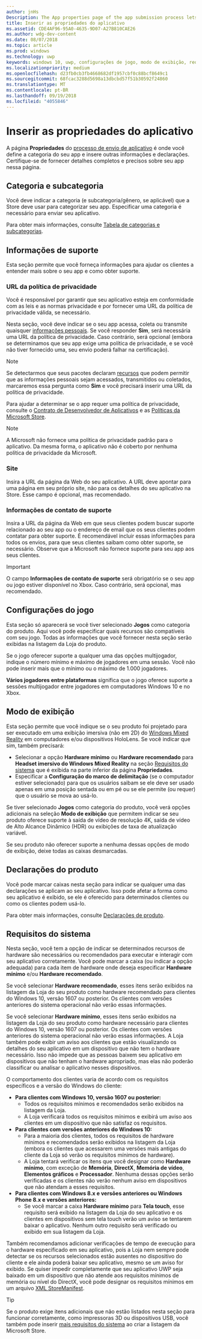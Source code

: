 ```yaml
---
author: jnHs
Description: The App properties page of the app submission process lets you define your app's category and indicate hardware preferences or other declarations.
title: Inserir as propriedades do aplicativo
ms.assetid: CDE4AF96-95A0-4635-9D07-A27B810CAE26
ms.author: wdg-dev-content
ms.date: 08/07/2018
ms.topic: article
ms.prod: windows
ms.technology: uwp
keywords: windows 10, uwp, configurações de jogo, modo de exibição, requisitos do sistema, requisitos de hardware, hardware mínimo, hardware recomendado, política de privacidade, informações de contato de suporte, site do app, informações de suporte
ms.localizationpriority: medium
ms.openlocfilehash: d23fb0cb3fb4668682df1957cbf0c88bcf8649c1
ms.sourcegitcommit: 68fcac3288d5698a13dbcbd57f51b30592f24860
ms.translationtype: MT
ms.contentlocale: pt-BR
ms.lasthandoff: 09/19/2018
ms.locfileid: "4055846"
---
```

# <a name="enter-app-properties"></a>Inserir as propriedades do aplicativo

A página **Propriedades** do [processo de envio de aplicativo](app-submissions.md) é onde você define a categoria do seu app e insere outras informações e declarações. Certifique-se de fornecer detalhes completos e precisos sobre seu app nessa página.


## <a name="category-and-subcategory"></a>Categoria e subcategoria

Você deve indicar a categoria (e subcategoria/gênero, se aplicável) que a Store deve usar para categorizar seu app. Especificar uma categoria é necessário para enviar seu aplicativo.

Para obter mais informações, consulte [Tabela de categorias e subcategorias](category-and-subcategory-table.md).


## <a name="support-info"></a>Informações de suporte

Esta seção permite que você forneça informações para ajudar os clientes a entender mais sobre o seu app e como obter suporte.

### <a name="privacy-policy-url"></a>URL da política de privacidade

Você é responsável por garantir que seu aplicativo esteja em conformidade com as leis e as normas privacidade e por fornecer uma URL da política de privacidade válida, se necessário.

Nesta seção, você deve indicar se o seu app acessa, coleta ou transmite quaisquer [informações pessoais](https://docs.microsoft.com/legal/windows/agreements/store-policies#105-personal-information). Se você responder **Sim**, será necessária uma URL da política de privacidade. Caso contrário, será opcional (embora se determinamos que seu app exige uma política de privacidade, e se você não tiver fornecido uma, seu envio poderá falhar na certificação).

> [!NOTE]
> Se detectarmos que seus pacotes declaram [recursos](../packaging/app-capability-declarations.md) que podem permitir que as informações pessoais sejam acessados, transmitidos ou coletados, marcaremos essa pergunta como **Sim** e você precisará inserir uma URL da política de privacidade.

Para ajudar a determinar se o app requer uma política de privacidade, consulte o [Contrato de Desenvolvedor de Aplicativos](https://docs.microsoft.com/legal/windows/agreements/app-developer-agreement) e as [Políticas da Microsoft Store](https://docs.microsoft.com/legal/windows/agreements/store-policies#105-personal-information). 

> [!NOTE]
> A Microsoft não fornece uma política de privacidade padrão para o aplicativo. Da mesma forma, o aplicativo não é coberto por nenhuma política de privacidade da Microsoft. 


### <a name="website"></a>Site

Insira a URL da página da Web do seu aplicativo. A URL deve apontar para uma página em seu próprio site, não para os detalhes do seu aplicativo na Store. Esse campo é opcional, mas recomendado.

### <a name="support-contact-info"></a>Informações de contato de suporte

Insira a URL da página da Web em que seus clientes podem buscar suporte relacionado ao seu app ou o endereço de email que os seus clientes podem contatar para obter suporte. É recomendável incluir essas informações para todos os envios, para que seus clientes saibam como obter suporte, se necessário. Observe que a Microsoft não fornece suporte para seu app aos seus clientes.

> [!IMPORTANT]
> O campo **Informações de contato de suporte** será obrigatório se o seu app ou jogo estiver disponível no Xbox. Caso contrário, será opcional, mas recomendado.


## <a name="game-settings"></a>Configurações do jogo

Esta seção só aparecerá se você tiver selecionado **Jogos** como categoria do produto. Aqui você pode especificar quais recursos são compatíveis com seu jogo. Todas as informações que você fornecer nesta seção serão exibidas na listagem da Loja do produto.

Se o jogo oferecer suporte a qualquer uma das opções multijogador, indique o número mínimo e máximo de jogadores em uma sessão. Você não pode inserir mais que o mínimo ou o máximo de 1.000 jogadores.

**Vários jogadores entre plataformas** significa que o jogo oferece suporte a sessões multijogador entre jogadores em computadores Windows 10 e no Xbox.


## <a name="display-mode"></a>Modo de exibição

Esta seção permite que você indique se o seu produto foi projetado para ser executado em uma exibição imersiva (não em 2D) do [Windows Mixed Reality](https://developer.microsoft.com/windows/mixed-reality) em computadores e/ou dispositivos HoloLens. Se você indicar que sim, também precisará:
- Selecionar a opção **Hardware mínimo** ou **Hardware recomendado** para **Headset imersivo do Windows Mixed Reality** na seção [Requisitos do sistema](#system-requirements) que é exibida na parte inferior da página **Propriedades**.
- Especificar a **Configuração do marco de delimitação** (se o computador estiver selecionado) para que os usuários saibam se ele deve ser usado apenas em uma posição sentada ou em pé ou se ele permite (ou requer) que o usuário se mova ao usá-lo. 

Se tiver selecionado **Jogos** como categoria do produto, você verá opções adicionais na seleção **Modo de exibição** que permitem indicar se seu produto oferece suporte à saída de vídeo de resolução 4K, saída de vídeo de Alto Alcance Dinâmico (HDR) ou exibições de taxa de atualização variável.

Se seu produto não oferecer suporte a nenhuma dessas opções de modo de exibição, deixe todas as caixas desmarcadas.


## <a name="product-declarations"></a>Declarações do produto

Você pode marcar caixas nesta seção para indicar se qualquer uma das declarações se aplicam ao seu aplicativo. Isso pode afetar a forma como seu aplicativo é exibido, se ele é oferecido para determinados clientes ou como os clientes podem usá-lo.

Para obter mais informações, consulte [Declarações de produto](app-declarations.md).

## <a name="system-requirements"></a>Requisitos do sistema

Nesta seção, você tem a opção de indicar se determinados recursos de hardware são necessários ou recomendados para executar e interagir com seu aplicativo corretamente. Você pode marcar a caixa (ou indicar a opção adequada) para cada item de hardware onde deseja especificar **Hardware mínimo** e/ou **Hardware recomendado**.

Se você selecionar **Hardware recomendado**, esses itens serão exibidos na listagem da Loja do seu produto como hardware recomendado para clientes do Windows 10, versão 1607 ou posterior. Os clientes com versões anteriores do sistema operacional não verão essas informações.

Se você selecionar **Hardware mínimo**, esses itens serão exibidos na listagem da Loja do seu produto como hardware necessário para clientes do Windows 10, versão 1607 ou posterior. Os clientes com versões anteriores do sistema operacional não verão essas informações. A Loja também pode exibir um aviso aos clientes que estão visualizando os detalhes do seu aplicativo em um dispositivo que não tem o hardware necessário. Isso não impede que as pessoas baixem seu aplicativo em dispositivos que não tenham o hardware apropriado, mas elas não poderão classificar ou analisar o aplicativo nesses dispositivos. 

O comportamento dos clientes varia de acordo com os requisitos específicos e a versão do Windows do cliente:

- **Para clientes com Windows 10, versão 1607 ou posterior:**
     - Todos os requisitos mínimos e recomendados serão exibidos na listagem da Loja.
     - A Loja verificará todos os requisitos mínimos e exibirá um aviso aos clientes em um dispositivo que não satisfaz os requisitos.
- **Para clientes com versões anteriores do Windows 10:**
     - Para a maioria dos clientes, todos os requisitos de hardware mínimos e recomendados serão exibidos na listagem da Loja (embora os clientes que acessarem uma versões mais antigas do cliente da Loja só verão os requisitos mínimos de hardware).
     - A Loja tentará verificar os itens que você designar como **Hardware mínimo**, com exceção de **Memória**, **DirectX**, **Memória de vídeo**, **Elementos gráficos** e **Processador**. Nenhuma dessas opções serão verificadas e os clientes não verão nenhum aviso em dispositivos que não atendam a esses requisitos. 
- **Para clientes com Windows 8.x e versões anteriores ou Windows Phone 8.x e versões anteriores:**
     - Se você marcar a caixa **Hardware mínimo** para **Tela touch**, esse requisito será exibido na listagem da Loja do seu aplicativo e os clientes em dispositivos sem tela touch verão um aviso se tentarem baixar o aplicativo. Nenhum outro requisito será verificado ou exibido em sua listagem da Loja.

Também recomendamos adicionar verificações de tempo de execução para o hardware especificado em seu aplicativo, pois a Loja nem sempre pode detectar se os recursos selecionados estão ausentes no dispositivo do cliente e ele ainda poderá baixar seu aplicativo, mesmo se um aviso for exibido. Se quiser impedir completamente que seu aplicativo UWP seja baixado em um dispositivo que não atende aos requisitos mínimos de memória ou nível do DirectX, você pode designar os requisitos mínimos em um arquivo [XML StoreManifest](https://docs.microsoft.com/uwp/schemas/storemanifest/storemanifestschema2015/schema-root).

> [!TIP]
> Se o produto exige itens adicionais que não estão listados nesta seção para funcionar corretamente, como impressoras 3D ou dispositivos USB, você também pode inserir [mais requisitos do sistema](create-app-store-listings.md#additional-system-requirements) ao criar a listagem da Microsoft Store.





